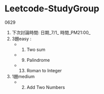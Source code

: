 # Leetcode-StudyGroup

0629

1. 下次討論時間: 日期_7/1_  時間_PM21:00_
2. 3題easy : 
     - 1. Two sum 
     - 9. Palindrome 
     - 13. Roman to Integer
3. 1題medium
     - 2. Add Two Numbers